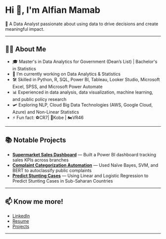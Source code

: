 # Hi 👋, I'm Alfian Mamab

🎯 A Data Analyst passionate about using data to drive decisions and create meaningful impact.

---

## 🧑‍💻 About Me
- 🎓 Master's in Data Analytics for Government (Dean’s List) | Bachelor's in Statistics
- 🔭 I’m currently working on Data Analytics & Statistics
- 🛠️ Skilled in Python, R, SQL, Power BI, Tableau, Looker Studio, Microsoft Excel, SPSS, and Microsoft Power Automate
- 📊 Experienced in data analysis, data visualization, machine learning, and public policy research
- 🛩️ Exploring NLP, Cloud Big Data Technologies (AWS, Google Cloud, Azure) and Non-Linear Statistics  
- ⚡ Fun fact: ⚽CR7| 🏀Kobe | 🏍️VR46

---

## 📚 Notable Projects
- [**Supermarket Sales Dashboard**](https://github.com/alfian-mamab/Supermarket_Dashboard) — Built a Power BI dashboard tracking sales KPIs across branches
- [**Complaint Categorization Automation**](https://github.com/alfian-mamab/NLP_Complaint_Data) — Used Naïve Bayes, SVM, and BERT to autoclassify public complaints
- [**Predict Stunting Cases**](https://github.com/alfian-mamab/Sub-Saharan_Child_Height) — Using Linear and Logistic Regression to Predict Stunting Cases in Sub-Saharan Countries

---

## 📫 Know me more!
- [LinkedIn](https://www.linkedin.com/in/alfianmamab/)
- [Resume](https://drive.google.com/file/d/1f8N6MlDMklROkoaVVONerTNAZE_sxIiB/view?usp=drive_link)
- [Projects](https://github.com/alfian-mamab?tab=repositories)

---


